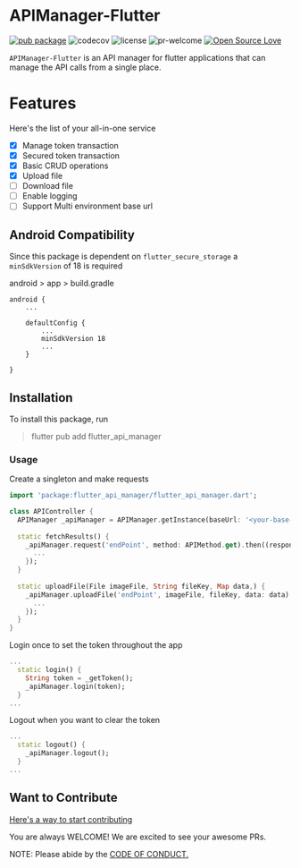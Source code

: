 # APIManager-Flutter

[![pub package](https://img.shields.io/pub/v/flutter_api_manager.svg)](https://pub.dev/packages/flutter_api_manager)
![codecov](https://codecov.io/gh/101Loop/APIManager-Flutter/branch/master/graph/badge.svg?token=770R0EZKQG)
![license](https://img.shields.io/github/license/101Loop/APIManager-Flutter.svg)
![pr-welcome](https://img.shields.io/badge/PRs-welcome-brightgreen.svg)
[![Open Source Love](https://badges.frapsoft.com/os/v1/open-source.svg?v=103)](https://github.com/ellerbrock/open-source-badges/)

`APIManager-Flutter` is an API manager for flutter applications that can manage
the API calls from a single place.<br>

# Features

Here's the list of your all-in-one service

- [x] Manage token transaction
- [x] Secured token transaction
- [x] Basic CRUD operations
- [x] Upload file
- [ ] Download file
- [ ] Enable logging
- [ ] Support Multi environment base url

## Android Compatibility
Since this package is dependent on `flutter_secure_storage` a `minSdkVersion` of 18 is required

android > app > build.gradle
```
android {
    ...

    defaultConfig {
        ...
        minSdkVersion 18
        ...
    }

}
```

## Installation
To install this package, run
> flutter pub add flutter_api_manager

### Usage

Create a singleton and make requests
``` dart
import 'package:flutter_api_manager/flutter_api_manager.dart';

class APIController {
  APIManager _apiManager = APIManager.getInstance(baseUrl: '<your-base-url>');
  
  static fetchResults() {
    _apiManager.request('endPoint', method: APIMethod.get).then((response) {
      ...    
    });
  }
  
  static uploadFile(File imageFile, String fileKey, Map data,) {
    _apiManager.uploadFile('endPoint', imageFile, fileKey, data: data).then((response) {
      ...    
    });
  }
}
```
Login once to set the token throughout the app
```dart
...
  static login() {
    String token = _getToken();
    _apiManager.login(token);
  }
...
```
Logout when you want to clear the token
```dart
...
  static logout() {
    _apiManager.logout();
  }
...
```

## Want to Contribute

[Here's a way to start contributing](https://github.com/101Loop/APIManager-Flutter/blob/master/CONTRIBUTING.md)

You are always WELCOME! We are excited to see your awesome PRs.

NOTE: Please abide by the
[CODE OF CONDUCT.](https://github.com/101Loop/APIManager-Flutter/blob/master/CODE_OF_CONDUCT.md)
